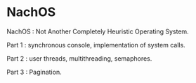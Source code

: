 # NachOS
NachOS : Not Another Completely Heuristic Operating System.

Part 1 : synchronous console, implementation of system calls.

Part 2 : user threads, multithreading, semaphores.

Part 3 : Pagination.
